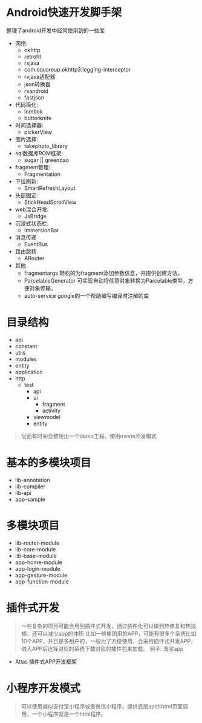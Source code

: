 # Android快速开发脚手架
整理了android开发中经常使用到的一些库

- 网络:
  - okhttp
  - retrofit
  - rxjava
  - com.squareup.okhttp3:logging-interceptor
  - rxjava适配器
  - json转换器
  - rxandroid
  - fastjson
- 代码简化:
	- lombok
	- butterknife
- 时间选择器:
	- pickerView
- 图片选择:
	- takephoto_library
- sql数据库ROM框架:
	- sugar || greendao
- fragment管理:
	- Fragmentation
- 下拉刷新:
	- SmartRefreshLayout
- 头部固定:
	- StickHeadScrollView
- web混合开发:
	- JsBridge
- 沉浸式状态栏:
	- ImmersionBar
- 消息传递
	- EventBus
- 路由跳转
	- ARouter
- 其他
	- fragmentargs 轻松的为fragment添加参数信息，并提供创建方法。
	- ParcelableGenerator 可实现自动将任意对象转换为Parcelable类型，方便对象传输。
	- auto-service google的一个帮助编写编译时注解的库
	
# 目录结构
- api
- constant
- utils
- modules
- entity
- application
- http
	- test
		- api
		- ui
			- fragment
			- activity
		- viewmodel
		- entity
> 后面有时间会整理出一个demo工程，使用mvvm开发模式

# 基本的多模块项目
- lib-annotation
- lib-compiler
- lib-api
- app-sample

# 多模块项目
- lib-router-module
- lib-core-module
- lib-base-module
- app-home-module
- app-login-module
- app-gesture-module
- app-function-module
# 插件式开发
> 一些复杂的项目可能会用到插件式开发，通过插件化可以做到热修复和热拔插，还可以减少app的体积
> 比如一些集团用的APP，可能有很多个系统比如10个APP，并且是多租户的，一般为了方便使用，会采用插件式开发APP，进入APP后选择对应的系统下载对应的插件包来加载。
> 例子: 淘宝app
- Atlas 插件式APP开发框架
# 小程序开发模式
> 可以使用类似支付宝小程序或者微信小程序，提供底层api供html页面调用，一个小程序就是一个html程序。
